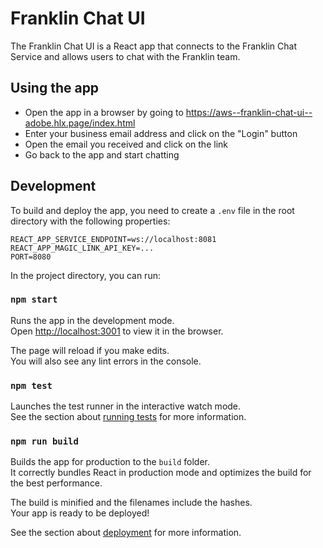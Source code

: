 # Franklin Chat UI
The Franklin Chat UI is a React app that connects to the Franklin Chat Service and allows users to chat with the Franklin team.

## Using the app
- Open the app in a browser by going to https://aws--franklin-chat-ui--adobe.hlx.page/index.html
- Enter your business email address and click on the "Login" button
- Open the email you received and click on the link
- Go back to the app and start chatting

## Development

To build and deploy the app, you need to create a `.env` file in the root directory with the following properties:
```
REACT_APP_SERVICE_ENDPOINT=ws://localhost:8081
REACT_APP_MAGIC_LINK_API_KEY=...
PORT=8080
```

In the project directory, you can run:

### `npm start`

Runs the app in the development mode.\
Open [http://localhost:3001](http://localhost:3001) to view it in the browser.

The page will reload if you make edits.\
You will also see any lint errors in the console.

### `npm test`

Launches the test runner in the interactive watch mode.\
See the section about [running tests](https://facebook.github.io/create-react-app/docs/running-tests) for more information.

### `npm run build`

Builds the app for production to the `build` folder.\
It correctly bundles React in production mode and optimizes the build for the best performance.

The build is minified and the filenames include the hashes.\
Your app is ready to be deployed!

See the section about [deployment](https://facebook.github.io/create-react-app/docs/deployment) for more information.
